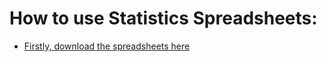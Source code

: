 # How to use Statistics Spreadsheets:
- [Firstly, download the spreadsheets here](https://github.com/nicknggt/Business_Statistic_Excel_Stats_Tables/releases/download/v1.0/Distribution_stats_generator.xlsx)